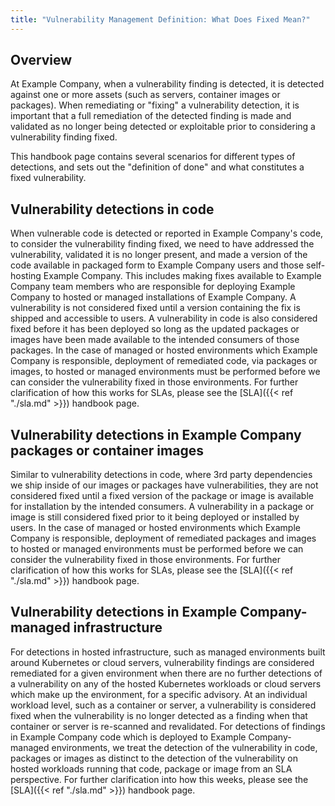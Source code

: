 ```yaml
---
title: "Vulnerability Management Definition: What Does Fixed Mean?"
---
```


## Overview

At Example Company, when a vulnerability finding is detected, it is detected against one or more assets (such as servers, container images or packages).
When remediating or "fixing" a vulnerability detection, it is important that a full remediation of the detected finding is made and validated as no longer being detected or exploitable prior to considering a vulnerability finding fixed.

This handbook page contains several scenarios for different types of detections, and sets out the "definition of done" and what constitutes a fixed vulnerability.

## Vulnerability detections in code

When vulnerable code is detected or reported in Example Company's code, to consider the vulnerability finding fixed, we need to have addressed the vulnerability, validated it is no longer present, and made a version of the code available in packaged form to Example Company users and those self-hosting Example Company. This includes making fixes available to Example Company team members who are responsible for deploying Example Company to hosted or managed installations of Example Company. A vulnerability is not considered fixed until a version containing the fix is shipped and accessible to users. A vulnerability in code is also considered fixed before it has been deployed so long as the updated packages or images have been made available to the intended consumers of those packages. In the case of managed or hosted environments which Example Company is responsible, deployment of remediated code, via packages or images, to hosted or managed environments must be performed before we can consider the vulnerability fixed in those environments. For further clarification of how this works for SLAs, please see the [SLA]({{< ref "./sla.md" >}}) handbook page.

## Vulnerability detections in Example Company packages or container images

Similar to vulnerability detections in code, where 3rd party dependencies we ship inside of our images or packages have vulnerabilities, they are not considered fixed until a fixed version of the package or image is available for installation by the intended consumers. A vulnerability in a package or image is still considered fixed prior to it being deployed or installed by users. In the case of managed or hosted environments which Example Company is responsible, deployment of remediated packages and images to hosted or managed environments must be performed before we can consider the vulnerability fixed in those environments. For further clarification of how this works for SLAs, please see the [SLA]({{< ref "./sla.md" >}}) handbook page.

## Vulnerability detections in Example Company-managed infrastructure

For detections in hosted infrastructure, such as managed environments built around Kubernetes or cloud servers, vulnerability findings are considered remediated for a given environment when there are no further detections of a vulnerability on any of the hosted Kubernetes workloads or cloud servers which make up the environment, for a specific advisory. At an individual workload level, such as a container or server, a vulnerability is considered fixed when the vulnerability is no longer detected as a finding when that container or server is re-scanned and revalidated. For detections of findings in Example Company code which is deployed to Example Company-managed environments, we treat the detection of the vulnerability in code, packages or images as distinct to the detection of the vulnerability on hosted workloads running that code, package or image from an SLA perspective. For further clarification into how this weeks, please see the [SLA]({{< ref "./sla.md" >}}) handbook page.
